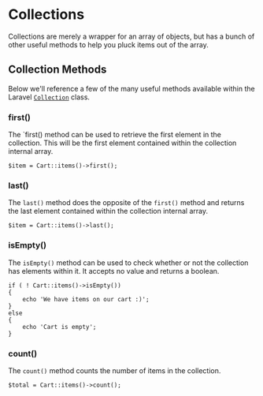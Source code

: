 # Collections

Collections are merely a wrapper for an array of objects, but has a bunch of other
useful methods to help you pluck items out of the array.

## Collection Methods

Below we'll reference a few of the many useful methods available within the
Laravel [`Collection`](https://github.com/laravel/framework/blob/master/src/Illuminate/Support/Collection.php) class.

### first()

The `first() method can be used to retrieve the first element in the collection.
This will be the first element contained within the collection internal array.

	$item = Cart::items()->first();

### last()

The `last()` method does the opposite of the `first()` method and returns the
last element contained within the collection internal array.

	$item = Cart::items()->last();

### isEmpty()

The `isEmpty()` method can be used to check whether or not the collection has
elements within it. It accepts no value and returns a boolean.

	if ( ! Cart::items()->isEmpty())
	{
		echo 'We have items on our cart :)';
	}
	else
	{
		echo 'Cart is empty';
	}

### count()

The `count()` method counts the number of items in the collection.

	$total = Cart::items()->count();
